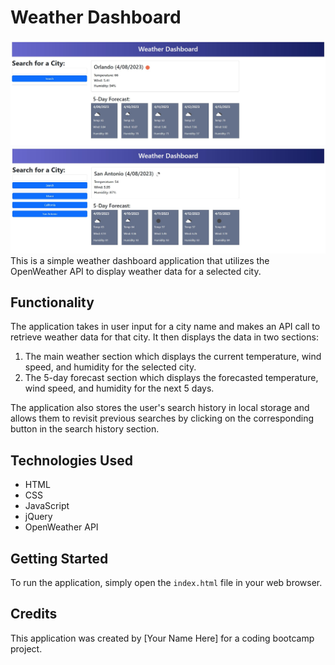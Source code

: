 # Weather Dashboard

![Screenshot](assets/images/screenshot-2023-04-08.jpg)
![Screenshot](assets/images/screenshot-history.jpg)
This is a simple weather dashboard application that utilizes the OpenWeather API to display weather data for a selected city.

## Functionality

The application takes in user input for a city name and makes an API call to retrieve weather data for that city. It then displays the data in two sections:

1. The main weather section which displays the current temperature, wind speed, and humidity for the selected city.
2. The 5-day forecast section which displays the forecasted temperature, wind speed, and humidity for the next 5 days.

The application also stores the user's search history in local storage and allows them to revisit previous searches by clicking on the corresponding button in the search history section.

## Technologies Used

- HTML
- CSS
- JavaScript
- jQuery
- OpenWeather API

## Getting Started

To run the application, simply open the `index.html` file in your web browser.

## Credits

This application was created by [Your Name Here] for a coding bootcamp project.
